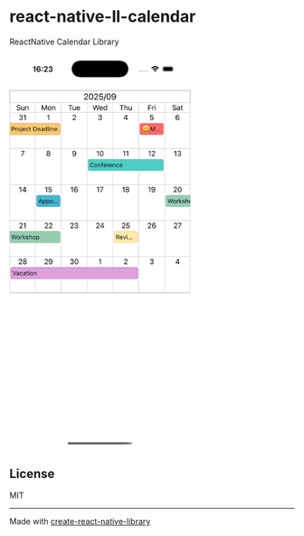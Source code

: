 # react-native-ll-calendar

ReactNative Calendar Library

<img src="assets/screen-shot.png" width="320px">

## License

MIT

---

Made with [create-react-native-library](https://github.com/callstack/react-native-builder-bob)
